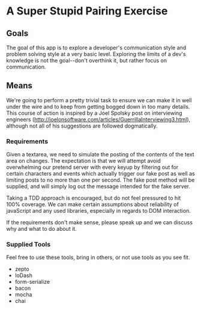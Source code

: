 # A Super Stupid Pairing Exercise

## Goals

The goal of this app is to explore a developer's communication style and problem solving style at a very basic level. Exploring the limits of a dev's knowledge is not the goal--don't overthink it, but rather focus on communication.

## Means

We're going to perform a pretty trivial task to ensure we can make it in well under the wire and to keep from getting bogged down in too many details. This course of action is inspired by a Joel Spolsky post on interviewing engineers (http://joelonsoftware.com/articles/GuerrillaInterviewing3.html), although not all of his suggestions are followed dogmatically.

### Requirements

Given a textarea, we need to simulate the posting of the contents of the text area on changes. The expectation is that we will attempt avoid overwhelming our pretend server with every keyup by filtering out for certain characters and events which actually trigger our fake post as well as limiting posts to no more than one per second. The fake post method will be supplied, and will simply log out the message intended for the fake server.

Taking a TDD approach is encouraged, but do not feel pressured to hit 100% coverage. We can make certain assumptions about reliability of javaScript and any used libraries, especially in regards to DOM interaction.

If the requirements don't make sense, please speak up and we can discuss why and what to do about it.

### Supplied Tools

Feel free to use these tools, bring in others, or not use tools as you see fit.

+  zepto
+  loDash
+  form-serialize
+  bacon
+  mocha
+  chai